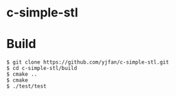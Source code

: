 c-simple-stl
====

Build
=====
```
$ git clone https://github.com/yjfan/c-simple-stl.git
$ cd c-simple-stl/build
$ cmake ..
$ cmake
$ ./test/test
```